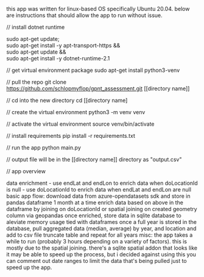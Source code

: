 this app was written for linux-based OS specifically Ubuntu 20.04. below are instructions that should allow the app to run without issue. 

// install dotnet runtime

sudo apt-get update; \
  sudo apt-get install -y apt-transport-https && \
  sudo apt-get update && \
  sudo apt-get install -y dotnet-runtime-2.1

// get virtual environment package
sudo apt-get install python3-venv

// pull the repo
git clone https://github.com/schlopmyflop/gpnt_assessment.git [[directory name]]

// cd into the new directory
cd [[directory name]

// create the virtual environment
python3 -m venv venv

// activate the virtual environment
source venv/bin/activate

// install requirements
pip install -r requirements.txt

// run the app
python main.py

// output file will be in the [[directory name]] directory as "output.csv"

// app overview

data enrichment
    - use endLat and endLon to enrich data when doLocationId is null
    - use doLocationId to enrich data when endLat and endLon are null
basic app flow:
    download data from azure-opendatasets sdk and store in pandas dataframe 1 month at a time
    enrich data based on above in the dataframe by joining on doLocationId or spatial joining on created geometry column via geopandas
    once enriched, store data in sqlite database to aleviate memory usage tied with dataframes
    once a full year is stored in the database, pull aggregated data (median, average) by year, and location and add to csv file
    truncate table and repeat for all years
misc:
    the app takes a while to run (probably 3 hours depending on a variety of factors). this is mostly due to the spatial joining. there's a sqlite spatial addon that looks like it may be able to speed up the process, but i decided against using this
    you can comment out date ranges to limit the data that's being pulled just to speed up the app.
